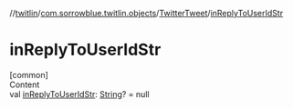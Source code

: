 //[twitlin](../../index.md)/[com.sorrowblue.twitlin.objects](../index.md)/[TwitterTweet](index.md)/[inReplyToUserIdStr](in-reply-to-user-id-str.md)



# inReplyToUserIdStr  
[common]  
Content  
val [inReplyToUserIdStr](in-reply-to-user-id-str.md): [String](https://kotlinlang.org/api/latest/jvm/stdlib/kotlin/-string/index.html)? = null  



